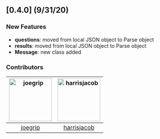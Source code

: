
## [0.4.0] (9/31/20)

### New Features
* **questions**: moved from local JSON object to Parse object
* **results**: moved from local JSON object to Parse object
* **Message**: new class added

### Contributors

[<img alt="joegrip" src="https://avatars1.githubusercontent.com/u/30959775?v=4&s=117" width="117">](https://github.com/joegrip) |[<img alt="harrisjacob" src="https://avatars1.githubusercontent.com/u/60208936?v=4&s=117" width="117">](https://github.com/harrisjacob)
|:---: |:---: |
[joegrip](https://github.com/joegrip) |[harrisjacob](https://github.com/harrisjacob)|